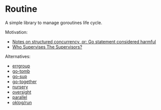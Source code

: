 # Routine

A simple library to manage goroutines life cycle.

Motivation:

- [Notes on structured concurrency, or: Go statement considered harmful](https://vorpus.org/blog/notes-on-structured-concurrency-or-go-statement-considered-harmful/)
- [Who Supervises The Supervisors?](https://learnyousomeerlang.com/supervisors)

Alternatives:

- [errgroup](https://pkg.go.dev/golang.org/x/sync/errgroup)
- [go-tomb](https://github.com/go-tomb/tomb)
- [go-sup](https://github.com/warpfork/go-sup)
- [go-together](https://github.com/tideland/go-together)
- [nursery](https://github.com/arunsworld/nursery)
- [oversight](https://github.com/cirello-io/oversight)
- [parallel](https://github.com/ridge/parallel)
- [oklog/run](https://github.com/oklog/run)
